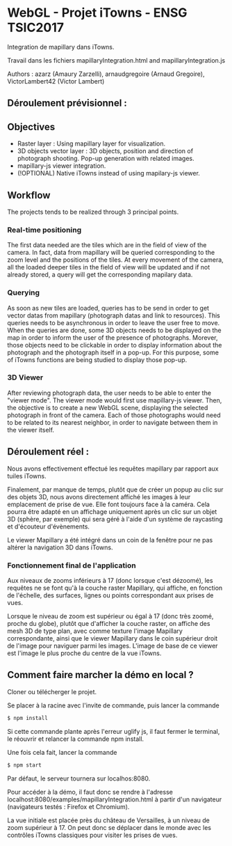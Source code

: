 # WebGL - Projet iTowns - ENSG TSIC2017

Integration de mapillary dans iTowns.

Travail dans les fichiers mapillaryIntegration.html and mapillaryIntegration.js

Authors : azarz (Amaury Zarzelli), arnaudgregoire (Arnaud Gregoire), VictorLambert42 (Victor Lambert)

## Déroulement prévisionnel :

## Objectives

- Raster layer : Using mapillary layer for visualization.
- 3D objects vector layer : 3D objects, position and direction of photograph shooting. Pop-up generation with related images.
- mapillary-js viewer integration.
- (!OPTIONAL) Native iTowns instead of using mapilary-js viewer.

## Workflow

The projects tends to be realized through 3 principal points.

### Real-time positioning

The first data needed are the tiles which are in the field of view of the camera.
In fact, data from mapillary will be queried corresponding to the zoom level and the positions of the tiles.
At every movement of the camera, all the loaded deeper tiles in the field of view will be updated and if not already stored, a query will get the corresponding mapilary data.

### Querying

As soon as new tiles are loaded, queries has to be send in order to get vector datas from mapillary (photograph datas and link to resources).
This queries needs to be asynchronous in order to leave the user free to move.
When the queries are done, some 3D objects needs to be displayed on the map in order to inform the user of the presence of photographs.
Morever, those objects need to be clickable in order to display information about the photograph and the photograph itself in a pop-up.
For this purpose, some of iTowns functions are being studied to display those pop-up.

### 3D Viewer

After reviewing photograph data, the user needs to be able to enter the "viewer mode".
The viewer mode would first use mapillary-js viewer.
Then, the objective is to create a new WebGL scene, displaying the selected photograph in front of the camera.
Each of those photographs would need to be related to its nearest neighbor, in order to navigate between them in the viewer itself.


## Déroulement réel :

Nous avons effectivement effectué les requêtes mapillary par rapport aux tuiles iTowns.

Finalement, par manque de temps, plutôt que de créer un popup au clic sur des objets 3D, nous avons directement affiché les images à leur emplacement de prise de vue. Elle font toujours face à la caméra. Cela pourra être adapté en un affichage uniquement après un clic sur un objet 3D (sphère, par exemple) qui sera géré à l'aide d'un système de raycasting et d'écouteur d'évènements.

Le viewer Mapillary a été intégré dans un coin de la fenêtre pour ne pas altérer la navigation 3D dans iTowns.

### Fonctionnement final de l'application

Aux niveaux de zooms inférieurs à 17 (donc lorsque c'est dézoomé), les requêtes ne se font qu'à la couche raster Mapillary, qui affiche, en fonction de l'échelle, des surfaces, lignes ou points correspondant aux prises de vues.

Lorsque le niveau de zoom est supérieur ou égal à 17 (donc très zoomé, proche du globe), plutôt que d'afficher la couche raster, on affiche des mesh 3D de type plan, avec comme texture l'image Mapillary correspondante, ainsi que le viewer Mapillary dans le coin supérieur droit de l'image pour naviguer parmi les images. L'image de base de ce viewer est l'image le plus proche du centre de la vue iTowns.



## Comment faire marcher la démo en local ?

Cloner ou télécherger le projet.

Se placer à la racine avec l'invite de commande, puis lancer la commande
```sh
$ npm install
```
Si cette commande plante après l'erreur uglify js, il faut fermer le terminal, le réouvrir et relancer la commande npm install.

Une fois cela fait, lancer la commande
```sh
$ npm start
```
Par défaut, le serveur tournera sur localhos:8080.

Pour accéder à la démo, il faut donc se rendre à l'adresse localhost:8080/examples/mapillaryIntegration.html à partir d'un navigateur (navigateurs testés : Firefox et Chromium).

La vue initiale est placée près du château de Versailles, à un niveau de zoom supérieur à 17. On peut donc se déplacer dans le monde avec les contrôles iTowns classiques pour visiter les prises de vues.